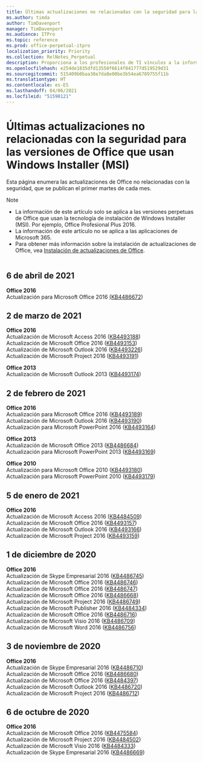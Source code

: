 ```yaml
---
title: Últimas actualizaciones no relacionadas con la seguridad para las versiones de Office que usan Windows Installer (MSI)
ms.author: timda
author: TimDavenport
manager: TimDavenport
ms.audience: ITPro
ms.topic: reference
ms.prod: office-perpetual-itpro
localization_priority: Priority
ms.collection: RelNotes_Perpetual
description: Proporciona a los profesionales de TI vínculos a la información de las últimas actualizaciones no relacionadas con la seguridad de las versiones perpetuas de Office 2016, Office 2013 y Office 2010.
ms.openlocfilehash: e254de1835dfd13550f6614f841777d519529d31
ms.sourcegitcommit: 515409b0baa38e7da8e00be3b54ea6789755f11b
ms.translationtype: HT
ms.contentlocale: es-ES
ms.lasthandoff: 04/06/2021
ms.locfileid: "51598121"
---
```

# <a name="latest-non-security-updates-for-versions-of-office-that-use-windows-installer-msi"></a>Últimas actualizaciones no relacionadas con la seguridad para las versiones de Office que usan Windows Installer (MSI)

Esta página enumera las actualizaciones de Office no relacionadas con la seguridad, que se publican el primer martes de cada mes.

> [!NOTE]
> - La información de este artículo solo se aplica a las versiones perpetuas de Office que usan la tecnología de instalación de Windows Installer (MSI). Por ejemplo, Office Profesional Plus 2016.
> - La información de este artículo no se aplica a las aplicaciones de Microsoft 365.
> - Para obtener más información sobre la instalación de actualizaciones de Office, vea [Instalación de actualizaciones de Office](https://support.office.com/article/2ab296f3-7f03-43a2-8e50-46de917611c5).
<br/><br/>


## <a name="april-6-2021"></a>6 de abril de 2021
**Office 2016**<br/>
Actualización para Microsoft Office 2016 [(KB4486672](https://support.microsoft.com/help/4486672)) </br> 

## <a name="march-2-2021"></a>2 de marzo de 2021
**Office 2016**<br/>
Actualización de Microsoft Access 2016 ([KB4493188](https://support.microsoft.com/help/4493188)) </br> Actualización de Microsoft Office 2016 ([KB4493153](https://support.microsoft.com/help/4493153)) </br> Actualización de Microsoft Outlook 2016 ([KB4493226](https://support.microsoft.com/help/4493226)) </br> Actualización de Microsoft Project 2016 ([KB4493191](https://support.microsoft.com/help/4493191)) </br> 


**Office 2013**<br/>
Actualización de Microsoft Outlook 2013 ([KB4493174](https://support.microsoft.com/help/4493174)) </br> 


## <a name="february-2-2021"></a>2 de febrero de 2021
**Office 2016**<br/>
Actualización para Microsoft Office 2016 ([KB4493189](https://support.microsoft.com/help/4493189)) </br> Actualización de Microsoft Outlook 2016 ([KB4493190](https://support.microsoft.com/help/4493190)) </br> Actualización para Microsoft PowerPoint 2016 ([KB4493164](https://support.microsoft.com/help/4493164)) </br> 

**Office 2013**<br/>
Actualización de Microsoft Office 2013 ([KB4486684](https://support.microsoft.com/help/4486684)) </br>
Actualización para Microsoft PowerPoint 2013 ([KB4493169](https://support.microsoft.com/help/4493169)) </br>

**Office 2010**<br/>
Actualización para Microsoft Office 2010 ([KB4493180](https://support.microsoft.com/help/4493180)) </br>
Actualización para Microsoft PowerPoint 2010 ([KB4493179](https://support.microsoft.com/help/4493179))</br>


## <a name="january-5-2021"></a>5 de enero de 2021
**Office 2016**</br>
Actualización de Microsoft Access 2016 ([KB4484509](https://support.microsoft.com/help/4484509)) </br>
Actualización de Microsoft Office 2016 ([KB4493157](https://support.microsoft.com/help/4493157)) </br>
Actualización de Microsoft Outlook 2016 ([KB4493166](https://support.microsoft.com/help/4493166)) </br>
Actualización de Microsoft Project 2016 ([KB4493159](https://support.microsoft.com/help/4493159)) </br>


## <a name="december-1-2020"></a>1 de diciembre de 2020
**Office 2016**<br/>
Actualización de Skype Empresarial 2016 ([KB4486745](https://support.microsoft.com/help/4486745)) <br/>
Actualización de Microsoft Office 2016 ([KB4486746](https://support.microsoft.com/help/4486746)) <br/> Actualización de Microsoft Office 2016 ([KB4486747](https://support.microsoft.com/help/4486747)) <br/> Actualización de Microsoft Office 2016 ([KB4486668](https://support.microsoft.com/help/4486668)) <br/>
Actualización de Microsoft Project 2016 ([KB4486749](https://support.microsoft.com/help/4486749)) <br/> Actualización de Microsoft Publisher 2016 ([KB4484334](https://support.microsoft.com/help/4484334)) <br/> Actualización de Microsoft Office 2016 ([KB4486716](https://support.microsoft.com/help/4486716)) <br/> Actualización de Microsoft Visio 2016 ([KB4486709](https://support.microsoft.com/help/4486709)) <br/>
Actualización de Microsoft Word 2016 ([KB4486756](https://support.microsoft.com/help/4486756)) <br/> 


## <a name="november-3-2020"></a>3 de noviembre de 2020
**Office 2016**<br/>
Actualización de Skype Empresarial 2016 ([KB4486710](https://support.microsoft.com/help/4486710)) <br/>
Actualización de Microsoft Office 2016 ([KB4486680](https://support.microsoft.com/help/4486680)) <br/>
Actualización de Microsoft Office 2016 ([KB4484397](https://support.microsoft.com/help/4484397)) <br/>
Actualización de Microsoft Outlook 2016 ([KB4486720](https://support.microsoft.com/help/4486720)) <br/>
Actualización de Microsoft Project 2016 ([KB4486712](https://support.microsoft.com/help/4486712)) <br/>


## <a name="october-6-2020"></a>6 de octubre de 2020
**Office 2016**<br/>
Actualización de Microsoft Office 2016 ([KB4475584](https://support.microsoft.com/help/4475584))<br/>
Actualización de Microsoft Project 2016 ([KB4484502](https://support.microsoft.com/help/4484502))<br/>
Actualización de Microsoft Visio 2016 ([KB4484333](https://support.microsoft.com/help/4484333))<br/>
Actualización de Skype Empresarial 2016 ([KB4486669](https://support.microsoft.com/help/4486669))<br/> 


</br>